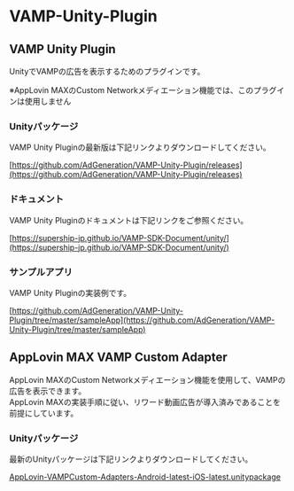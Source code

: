 # VAMP-Unity-Plugin

## VAMP Unity Plugin

UnityでVAMPの広告を表示するためのプラグインです。

※AppLovin MAXのCustom Networkメディエーション機能では、このプラグインは使用しません

### Unityパッケージ

VAMP Unity Pluginの最新版は下記リンクよりダウンロードしてください。

[https://github.com/AdGeneration/VAMP-Unity-Plugin/releases](https://github.com/AdGeneration/VAMP-Unity-Plugin/releases)

### ドキュメント

VAMP Unity Pluginのドキュメントは下記リンクをご参照ください。

[https://supership-jp.github.io/VAMP-SDK-Document/unity/](https://supership-jp.github.io/VAMP-SDK-Document/unity/)

### サンプルアプリ

VAMP Unity Pluginの実装例です。

[https://github.com/AdGeneration/VAMP-Unity-Plugin/tree/master/sampleApp](https://github.com/AdGeneration/VAMP-Unity-Plugin/tree/master/sampleApp)

## AppLovin MAX VAMP Custom Adapter

AppLovin MAXのCustom Networkメディエーション機能を使用して、VAMPの広告を表示できます。  
AppLovin MAXの実装手順に従い、リワード動画広告が導入済みであることを前提にしています。

### Unityパッケージ

最新のUnityパッケージは下記リンクよりダウンロードしてください。

[AppLovin-VAMPCustom-Adapters-Android-latest-iOS-latest.unitypackage](
https://github.com/AdGeneration/VAMP-Unity-Plugin/releases/download/max-v240611/AppLovin-VAMPCustom-Adapters-Android-latest-iOS-latest.unitypackage)
